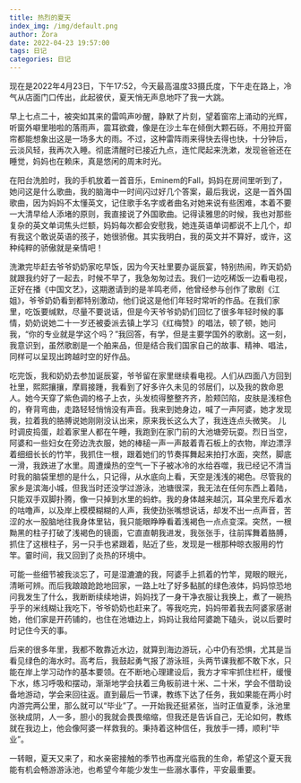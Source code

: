 ```yaml
---
title: 热烈的夏天
index_img: /img/default.png
author: Zora
date: 2022-04-23 19:57:00
tags: 日记
categories: 日记
---
```


现在是2022年4月23日，下午17:52，今天最高温度33摄氏度，下午走在路上，冷气从店面门口传出，此起彼伏，夏天悄无声息地吓了我一大跳。

早上七点二十，被突如其来的雷鸣声吵醒，静默了片刻，望着窗帘上涌动的光辉，听窗外噼里啪啦的落雨声，震耳欲聋，像是在沙土车在倾倒大颗石砾，不用拉开窗帘都能想象出这是一场多大的雨。不过，这种雷阵雨来得快去得也快，十分钟后，云淡风轻，我再次入睡。彻底清醒时已接近九点，连忙爬起来洗漱，发现爸爸还在睡觉，妈妈也在赖床，真是悠闲的周末时光。

在阳台洗脸时，我的手机放着一首音乐，Eminem的Fall，妈妈在房间里听到了，她问这是什么歌曲，我的脑海中一时间闪过好几个答案，最后我说，这是一首外国歌曲，因为妈妈不太懂英文，记住歌手名字或者曲名对她来说有些困难，本着不要一大清早给人添堵的原则，我直接说了外国歌曲。记得读雅思的时候，我也对那些复杂的英文单词焦头烂额，妈妈每次都会安慰我，她连英语单词都说不上几个，却有我这个敢说英语的孩子，她很骄傲。其实我明白，我的英文并不算好，或许，这种纯粹的骄傲就是亲情吧！

洗漱完毕赶去爷爷奶奶家吃早饭，因为今天社里要办诞辰宴，特别热闹，昨天奶奶就跟我约好了一起去，时候不早了，我急匆匆过去。我们一边吃稀饭一边看电视，正好在播《中国文艺》，这期邀请到的是羊鸣老师，他曾经参与创作了歌剧《江姐》，爷爷奶奶看到都特别激动，他们说这是他们年轻时常听的作品。在我们家里，吃饭要缄默，尽量不要说话，但是今天爷爷奶奶们回忆了很多年轻时候的事情，奶奶说她二十一岁还被委派去镇上学习《红梅赞》的唱法，顿了顿，她问我，“你的专业就是学这个吗？”我回答，有学，但是主要学国外的歌剧。这一刻，我意识到，虽然歌剧是一个舶来品，但是结合我们国家自己的故事、精神、唱法，同样可以呈现出跨越时空的好作品。

吃完饭，我和奶奶去参加诞辰宴，爷爷留在家里继续看电视。人们从四面八方回到社里，熙熙攘攘，摩肩接踵，我看到了好多许久未见的邻居们，以及我的救命恩人。她今天穿了紫色调的格子上衣，头发梳得整整齐齐，脸颊凹陷，皮肤是浅棕色的，脊背弯曲，走路轻轻悄悄没有声音。我来到她身边，喊了一声阿婆，她才发现我，拉着我的胳膊说她刚刚没认出来，原来我长这么大了，我连连点头微笑。
儿时调皮捣蛋，趁着家里人都在午睡，我跑到在家门前的大池塘旁玩耍。烈日当空，阿婆和一些妇女在旁边洗衣服，她的棒槌一声一声敲着青石板上的衣物，岸边漂浮着细细长长的竹竿，我抓住一根，跟着她们的节奏挥舞起来拍打水面，突然，脚底一滑，我跌进了水里。周遭燥热的空气一下子被冰冷的水给吞噬，我已经记不清当时我的脑袋里想的是什么，只记得，从水底向上看，天空是浅浅的褐色。尽管我的家乡是滨海小城，但我当时还没学过游泳，池塘很深，我无法在任何东西上着陆，只能双手双脚扑腾，像一只掉到水里的蚂蚱。我的身体越来越沉，耳朵里充斥着水的咕噜声，以及岸上模模糊糊的人声，我使劲张嘴想说话，却发不出一点声音，苦涩的水一股脑地往我身体里钻，我只能眼睁睁看着浅褐色一点点变深。突然，一根黝黑的柱子打破了浅褐色的镜面，它直直朝我进发，我张张手，往前挥舞着胳膊，抓住了这根柱子，另一只手也紧跟着，贴近了些，发现是一根那种晾衣服用的竹竿。霎时间，我又回到了炎热的环境中。

可能一些细节被我淡忘了，可是湿漉漉的我，阿婆手上抓着的竹竿，晃眼的眼光，清晰可辨。而后我踉踉跄跄地回家，一路上吐了好多黏腻的绿色液体，妈妈惊恐地问我发生了什么，我断断续续地讲，妈妈找了一身干净衣服让我换上，煮了一碗热乎乎的米线糊让我吃下，爷爷奶奶也赶来了。等我吃完，妈妈带着我去阿婆家感谢她，他们家是开药铺的，也住在池塘边上，妈妈让我给阿婆跪下磕头，说以后要时时记住今天的事。

后来的很多年里，我都不敢靠近水边，就算到海边游玩，心中仍有恐惧，尤其是当看见绿色的海水时。高考后，我鼓起勇气报了游泳班，头两节课我都不敢下水，只能在岸上学习动作的基本要领。在不断地心理建设后，我方才牢牢抓住栏杆，缓慢下水，练习呼吸和摆动，渐渐地学会扶着三角板前进十米、二十米，学会不借助设备地游动，学会来回往返。直到最后一节课，教练下达了任务，我如果能在两小时内游完两公里，那么就可以“毕业”了。一开始我还挺紧张，当时正值夏季，泳池里张袂成阴，人一多，胆小的我就会畏畏缩缩，但我还是告诉自己，无论如何，教练就在我边上，他会像阿婆一样救我的。秉持着这种信任，我放手一搏，顺利“毕业”。

一转眼，夏天又来了，和水亲密接触的季节也再度光临我的生命，希望这个夏天我能有机会畅游游泳池，也希望今年能少发生一些溺水事件，平安最重要。